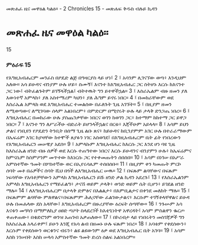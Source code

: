 ﻿
 መጽሐፈ ዜና መዋዕል ካልዕ። - 2 Chronicles 15 - መጽሐፍ ቅዱስ ብሉይ ኪዳን
# መጽሐፈ ዜና መዋዕል ካልዕ።
15
### ምዕራፍ 15
የእግዚአብሔርም መንፈስ በዖዴድ ልጅ በዓዛርያስ ላይ ሆነ፤
2 ፤ አሳንም ሊገናኘው ወጣ፥ እንዲህም አለው። አሳ ይሁዳና ብንያም ሁሉ ሆይ፥ ስሙኝ፤ እናንተ ከእግዚአብሔር ጋር ስትሆኑ እርሱ ከእናንተ ጋር ነው፤ ብትፈልጉትም ይገኝላችኋል፤ ብትተዉት ግን ይተዋችኋል።
3 ፤ እስራኤልም ብዙ ዘመን ያለ እውነተኛ አምላክ፥ ያለ አስተማሪም ካህን፥ ያለ ሕግም ይኖሩ ነበር።
4 ፤ በመከራቸውም ወደ እስራኤል አምላክ ወደ እግዚአብሔር ተመልሰው በፈለጉት ጊዜ አገኙት።
5 ፤ በዚያም ዘመን ለሚወጣውና ለሚገባው ሰላም አልነበረም፥ በምድርም በሚኖሩት ሁሉ ላይ ታላቅ ድንጋጤ ነበረ።
6 ፤ እግዚአብሔር በመከራው ሁሉ ያስጨንቃቸው ነበርና ወገን ከወገን ጋር፥ ከተማም ከከተማ ጋር ይዋጋ ነበር።
7 ፤ እናንተ ግን ለሥራችሁ ብድራት ይሆንላችኋልና በርቱ፥ እጃችሁም አይላላ።
8 ፤ አሳም ይህን ቃልና የነቢዩን የዖዴድን ትንቢት በሰማ ጊዜ ልቡ ጸና፥ ከይሁዳና ከቢንያምም አገር ሁሉ በተራራማውም በኤፍሬም አገር ከያዛቸው ከተሞች ጸያፉን ነገር አስወገደ፤ በእግዚአብሔርም ቤት ፊት የነበረውን የእግዚአብሔርን መሠዊያ አደሰ።
9 ፤ አምላኩም እግዚአብሔር ከእርሱ ጋር እንደ ሆነ ባዩ ጊዜ ከእስራኤል ዘንድ ብዙ ሰዎች ወደ እርሱ ተጠግተው ነበርና እርሱ ይሁዳንና ብንያምን ሁሉ፥ ከኤፍሬምና ከምናሴም ከስምዖንም መጥተው ከእነርሱ ጋር የተቀመጡትን ሰበሰበ።
10 ፤ አሳም በነገሠ በአሥራ አምስተኛው ዓመት በሦስተኛው ወር በኢየሩሳሌም ተሰበሰቡ።
11 ፤ በዚያም ቀን ካመጡት ምርኮ ሰባት መቶ በሬዎችና ሰባት ሺህ በጎች ለእግዚአብሔር ሠዉ።
12 ፤ በፍጹም ልባቸውና በፍጹም ነፍሳቸው የአባቶቻቸውን አምላክ እግዚአብሔርን ይሹ ዘንድ ቃል ኪዳን አደረጉ፤
13 ፤ የእስራኤልንም አምላክ እግዚአብሔርን የማይፈልግ፥ ታናሽ ወይም ታላቅ፥ ወንድ ወይም ሴት ቢሆን፥ ይገደል ዘንድ ማሉ።
14 ፤ ለእግዚአብሔርም በታላቅ ድምፅና በእልልታ፥ በእምቢልታና በቀንደ መለከት ማሉ።
15 ፤ በፍጹምም ልባቸው ምለዋልና፥በፍጹምም ሕሊናቸው ፈልገውታልና፥ እርሱም ተገኝቶላቸዋልና ይሁዳ ሁሉ በመሐላው ደስ አላቸው፤ እግዚአብሔርም በዙሪያቸው ዕረፍት ሰጣቸው።
16 ፤ ንጉሡም አሳ እናቱን መዓካን በማምለኪያ ዐፀድ ጣዖት ስላደረገች ከእቴጌነትዋ አዋረዳት፤ አሳም ምስልዋን ቈርጦ ቀጠቀጠው፥ በቄድሮንም ወንዝ አጠገብ አቃጠለው።
17 ፤ በኮረብታ ላይ የነበሩትን መስገጃዎች ግን ከእስራኤል አላራቀም፤ ይሁን እንጂ የአሳ ልብ በዘመኑ ሁሉ ፍጹም ነበረ።
18 ፤ አባቱም የቀደሰውን፥ እርሱም የቀደሰውን ወርቁንና ብሩን፥ ልዩ ልዩውንም ዕቃ ወደ እግዚአብሔር ቤት አገባ።
19 ፤ አሳም እስከ ነገሠበት እስከ ሠላሳ አምስተኛው ዓመት ድረስ ሰልፍ አልነበረም።

